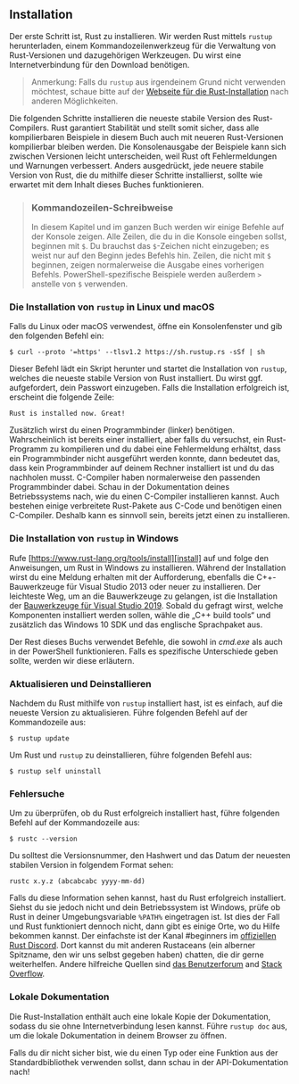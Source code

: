 ## Installation

Der erste Schritt ist, Rust zu installieren. Wir werden Rust mittels `rustup`
herunterladen, einem Kommandozeilenwerkzeug für die Verwaltung von Rust-Versionen
und dazugehörigen Werkzeugen. Du wirst eine Internetverbindung für den Download
benötigen.

> Anmerkung: Falls du `rustup` aus irgendeinem Grund nicht verwenden möchtest,
> schaue bitte auf der
> [Webseite für die Rust-Installation](https://www.rust-lang.org/tools/install) 
> nach anderen Möglichkeiten.

Die folgenden Schritte installieren die neueste stabile Version des
Rust-Compilers. Rust garantiert Stabilität und stellt somit sicher,
dass alle kompilierbaren Beispiele in diesem Buch auch mit neueren
Rust-Versionen kompilierbar bleiben werden. Die Konsolenausgabe
der Beispiele kann sich zwischen Versionen leicht unterscheiden,
weil Rust oft Fehlermeldungen und Warnungen verbessert.
Anders ausgedrückt, jede neuere stabile Version von Rust, die du
mithilfe dieser Schritte installierst, sollte wie erwartet mit dem
Inhalt dieses Buches funktionieren.

> ### Kommandozeilen-Schreibweise
>
> In diesem Kapitel und im ganzen Buch werden wir einige Befehle auf der
> Konsole zeigen. Alle Zeilen, die du in die Konsole eingeben sollst,
> beginnen mit `$`. Du brauchst das `$`-Zeichen nicht einzugeben;
> es weist nur auf den Beginn jedes Befehls hin. Zeilen, die nicht mit
> `$` beginnen, zeigen normalerweise die Ausgabe eines vorherigen Befehls.
> PowerShell-spezifische Beispiele werden außerdem `>` anstelle von `$`
> verwenden.

### Die Installation von `rustup` in Linux und macOS

Falls du Linux oder macOS verwendest, öffne ein Konsolenfenster und gib den
folgenden Befehl ein:

```console
$ curl --proto '=https' --tlsv1.2 https://sh.rustup.rs -sSf | sh
```

Dieser Befehl lädt ein Skript herunter und startet die Installation
von `rustup`, welches die neueste stabile Version von Rust installiert.
Du wirst ggf. aufgefordert, dein Passwort einzugeben. Falls die Installation
erfolgreich ist, erscheint die folgende Zeile:

```text
Rust is installed now. Great!
```

Zusätzlich wirst du einen Programmbinder (linker) benötigen. Wahrscheinlich
ist bereits einer installiert, aber falls du versuchst, ein Rust-Programm
zu kompilieren und du dabei eine Fehlermeldung erhältst, dass ein
Programmbinder nicht ausgeführt werden konnte, dann bedeutet das, dass
kein Programmbinder auf deinem Rechner installiert ist und du das
nachholen musst. C-Compiler haben normalerweise den passenden Programmbinder
dabei. Schau in der Dokumentation deines Betriebssystems nach, wie du einen
C-Compiler installieren kannst. Auch bestehen einige verbreitete Rust-Pakete
aus C-Code und benötigen einen C-Compiler. Deshalb kann es sinnvoll sein,
bereits jetzt einen zu installieren.

### Die Installation von `rustup` in Windows

Rufe [https://www.rust-lang.org/tools/install][install] auf und folge
den Anweisungen, um Rust in Windows zu installieren. Während der Installation
wirst du eine Meldung erhalten mit der Aufforderung, ebenfalls die
C++-Bauwerkzeuge für Visual Studio 2013 oder neuer zu installieren.
Der leichteste Weg, um an die Bauwerkzeuge zu gelangen, ist die Installation
der [Bauwerkzeuge für Visual Studio 2019][visualstudio]. Sobald du gefragt
wirst, welche Komponenten installiert werden sollen, wähle die „C++ build tools“
und zusätzlich das Windows 10 SDK und das englische Sprachpaket aus.

[install]: https://www.rust-lang.org/tools/install
[visualstudio]: https://visualstudio.microsoft.com/visual-cpp-build-tools/

Der Rest dieses Buchs verwendet Befehle, die sowohl in *cmd.exe* als auch
in der PowerShell funktionieren. Falls es spezifische Unterschiede geben sollte,
werden wir diese erläutern.

### Aktualisieren und Deinstallieren

Nachdem du Rust mithilfe von `rustup` installiert hast, ist es einfach,
auf die neueste Version zu aktualisieren. Führe folgenden Befehl auf der
Kommandozeile aus:

```console
$ rustup update
```

Um Rust und `rustup` zu deinstallieren, führe folgenden Befehl aus:

```console
$ rustup self uninstall
```

### Fehlersuche

Um zu überprüfen, ob du Rust erfolgreich installiert hast, führe folgenden
Befehl auf der Kommandozeile aus:

```console
$ rustc --version
```

Du solltest die Versionsnummer, den Hashwert und das Datum der neuesten
stabilen Version in folgendem Format sehen:

```text
rustc x.y.z (abcabcabc yyyy-mm-dd)
```

Falls du diese Information sehen kannst, hast du Rust erfolgreich installiert.
Siehst du sie jedoch nicht und dein Betriebssystem ist Windows, prüfe ob Rust
in deiner Umgebungsvariable `%PATH%` eingetragen ist. Ist dies der Fall und Rust
funktioniert dennoch nicht, dann gibt es einige Orte, wo du Hilfe bekommen kannst.
Der einfachste ist der Kanal #beginners im [offiziellen Rust Discord][discord].
Dort kannst du mit anderen Rustaceans (ein alberner Spitzname, den wir uns selbst
gegeben haben) chatten, die dir gerne weiterhelfen. Andere hilfreiche Quellen
sind [das Benutzerforum][users] and [Stack Overflow][stackoverflow].

[discord]: https://discord.gg/rust-lang
[users]: https://users.rust-lang.org/
[stackoverflow]: https://stackoverflow.com/questions/tagged/rust

### Lokale Dokumentation

Die Rust-Installation enthält auch eine lokale Kopie der Dokumentation, sodass
du sie ohne Internetverbindung lesen kannst. Führe `rustup doc` aus, um die
lokale Dokumentation in deinem Browser zu öffnen.

Falls du dir nicht sicher bist, wie du einen Typ oder eine Funktion aus der
Standardbibliothek verwenden sollst, dann schau in der API-Dokumentation nach!
